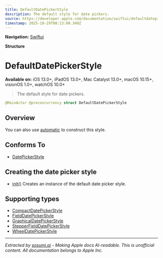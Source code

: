 ```yaml
---
title: DefaultDatePickerStyle
description: The default style for date pickers.
source: https://developer.apple.com/documentation/swiftui/defaultdatepickerstyle
timestamp: 2025-10-29T00:13:00.340Z
---
```


**Navigation:** [Swiftui](/documentation/swiftui)

**Structure**

# DefaultDatePickerStyle

**Available on:** iOS 13.0+, iPadOS 13.0+, Mac Catalyst 13.0+, macOS 10.15+, visionOS 1.0+, watchOS 10.0+

> The default style for date pickers.

```swift
@MainActor @preconcurrency struct DefaultDatePickerStyle
```

## Overview

You can also use [automatic](/documentation/swiftui/datepickerstyle/automatic) to construct this style.

## Conforms To

- [DatePickerStyle](/documentation/swiftui/datepickerstyle)

## Creating the date picker style

- [init()](/documentation/swiftui/defaultdatepickerstyle/init()) Creates an instance of the default date picker style.

## Supporting types

- [CompactDatePickerStyle](/documentation/swiftui/compactdatepickerstyle)
- [FieldDatePickerStyle](/documentation/swiftui/fielddatepickerstyle)
- [GraphicalDatePickerStyle](/documentation/swiftui/graphicaldatepickerstyle)
- [StepperFieldDatePickerStyle](/documentation/swiftui/stepperfielddatepickerstyle)
- [WheelDatePickerStyle](/documentation/swiftui/wheeldatepickerstyle)

---

*Extracted by [sosumi.ai](https://sosumi.ai) - Making Apple docs AI-readable.*
*This is unofficial content. All documentation belongs to Apple Inc.*
